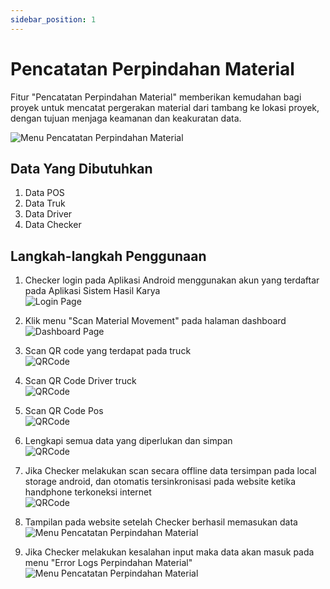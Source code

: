 ```yaml
---
sidebar_position: 1
---
```


# Pencatatan Perpindahan Material

Fitur "Pencatatan Perpindahan Material" memberikan kemudahan bagi proyek untuk mencatat pergerakan material dari tambang ke lokasi proyek, dengan tujuan menjaga keamanan dan keakuratan data.

![Menu Pencatatan Perpindahan Material](../assets/pencatatan-perpindahan-material/banner.png)

## Data Yang Dibutuhkan
1. Data POS 
2. Data Truk 
3. Data Driver
4. Data Checker

## Langkah-langkah Penggunaan

1. Checker login pada Aplikasi Android menggunakan akun yang terdaftar pada Aplikasi Sistem Hasil Karya  
![Login Page](../assets/pencatatan-perpindahan-material/login.jpg)

2. Klik menu "Scan Material Movement" pada halaman dashboard                                                                  
![Dashboard Page](../assets/pencatatan-perpindahan-material/dashboard.jpg)

4. Scan QR code yang terdapat pada truck                  
![QRCode](../assets/pencatatan-perpindahan-material/scan-truck.jpg)

5. Scan QR Code Driver truck             
![QRCode](../assets/pencatatan-perpindahan-material/scan-driver.jpg)

6. Scan QR Code Pos                
![QRCode](../assets/pencatatan-perpindahan-material/scan-pos.jpg)

8. Lengkapi semua data yang diperlukan dan simpan                 
![QRCode](../assets/pencatatan-perpindahan-material/isi-data.jpg)

9. Jika Checker melakukan scan secara offline data tersimpan pada local storage android, dan otomatis tersinkronisasi pada website ketika handphone terkoneksi internet         
![QRCode](../assets/pencatatan-perpindahan-material/data-disimpan.jpg)

10. Tampilan pada website setelah Checker berhasil memasukan data   
![Menu Pencatatan Perpindahan Material](../assets/pencatatan-perpindahan-material/data.png)

11. Jika Checker melakukan kesalahan input maka data akan masuk pada menu "Error Logs Perpindahan Material"
![Menu Pencatatan Perpindahan Material](../assets/pencatatan-perpindahan-material/eror-log.png)
